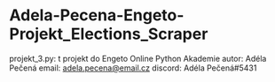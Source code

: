 # Adela-Pecena-Engeto-Projekt_Elections_Scraper
projekt_3.py: t projekt do Engeto Online Python Akademie autor: Adéla Pečená email: adela.pecena@email.cz discord: Adéla Pečená#5431
